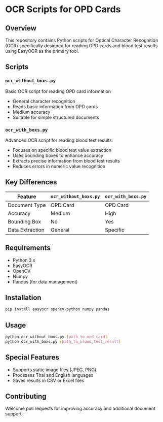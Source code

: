 # OCR Scripts for OPD Cards 

## Overview
This repository contains Python scripts for Optical Character Recognition (OCR) specifically designed for reading OPD cards and blood test results using EasyOCR as the primary tool.

## Scripts

### `ocr_without_boxs.py`
Basic OCR script for reading OPD card information

- General character recognition
- Reads basic information from OPD cards
- Medium accuracy
- Suitable for simple structured documents

### `ocr_with_boxs.py`
Advanced OCR script for reading blood test results

- Focuses on specific blood test value extraction
- Uses bounding boxes to enhance accuracy
- Extracts precise information from blood test results
- Reduces errors in numeric value recognition

## Key Differences

| Feature | `ocr_without_boxs.py` | `ocr_with_boxs.py` |
|---------|----------------------|-------------------|
| Document Type | OPD Card | OPD Card |
| Accuracy | Medium | High |
| Bounding Box | No | Yes |
| Data Extraction | General | Specific |

## Requirements
- Python 3.x
- EasyOCR
- OpenCV
- Numpy
- Pandas (for data management)

## Installation
```bash
pip install easyocr opencv-python numpy pandas
```

## Usage
```bash
python ocr_without_boxs.py [path_to_opd_card]
python ocr_with_boxs.py [path_to_blood_test_result]
```

## Special Features
- Supports static image files (JPEG, PNG)
- Processes Thai and English languages
- Saves results in CSV or Excel files

## Contributing
Welcome pull requests for improving accuracy and additional document support
